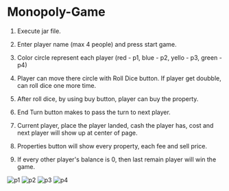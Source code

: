 # Monopoly-Game

1. Execute jar file.

2. Enter player name (max 4 people) and press start game.

3. Color circle represent each player (red - p1, blue - p2, yello - p3, green - p4)

4. Player can move there circle with Roll Dice button. If player get doubble, can roll dice one more time.

5. After roll dice, by using buy button, player can buy the property.

6. End Turn button makes to pass the turn to next player.

7. Current player, place the player landed, cash the player has, cost and next player will show up at center of page.

8. Properties button will show every property, each fee and sell price.

9. If every other player's balance is 0, then last remain player will win the game.


![p1](https://user-images.githubusercontent.com/56941469/85201223-ab48c680-b2cb-11ea-80d8-93e4ad99bff6.png)
![p2](https://user-images.githubusercontent.com/56941469/85201224-abe15d00-b2cb-11ea-8cab-23cbc65880c4.png)
![p3](https://user-images.githubusercontent.com/56941469/85201226-ac79f380-b2cb-11ea-81d7-c58dc578143b.png)
![p4](https://user-images.githubusercontent.com/56941469/85201227-ad128a00-b2cb-11ea-94b5-75e1b721b5ee.png)
